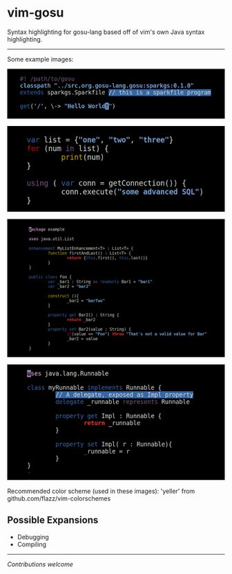 # vim-gosu
Syntax highlighting for gosu-lang based off of vim's own Java syntax highlighting. 

---

Some example images:

![example program 1](images/exProg1.png?raw=true "ex1")

![example program 2](images/exProg2.png?raw=true "ex2")

![example class 1](images/exClass1.png?raw=true "ex3")

![example class 2](images/exClass2.png?raw=true "ex4")

Recommended color scheme (used in these images): 'yeller' from github.com/flazz/vim-colorschemes


## Possible Expansions
* Debugging
* Compiling

  

---
*Contributions welcome*
